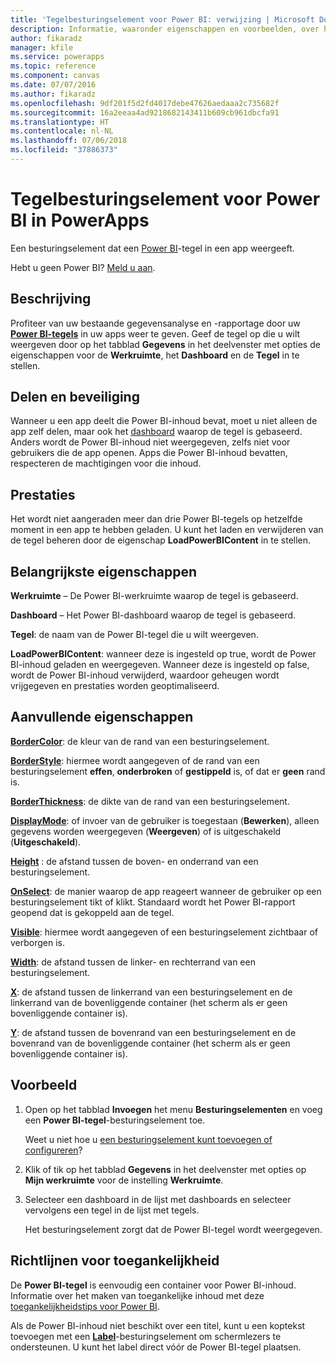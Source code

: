 ```yaml
---
title: 'Tegelbesturingselement voor Power BI: verwijzing | Microsoft Docs'
description: Informatie, waaronder eigenschappen en voorbeelden, over het tegelbesturingselement voor Power BI
author: fikaradz
manager: kfile
ms.service: powerapps
ms.topic: reference
ms.component: canvas
ms.date: 07/07/2016
ms.author: fikaradz
ms.openlocfilehash: 9df201f5d2fd4017debe47626aedaaa2c735682f
ms.sourcegitcommit: 16a2eeaa4ad9218682143411b609cb961dbcfa91
ms.translationtype: HT
ms.contentlocale: nl-NL
ms.lasthandoff: 07/06/2018
ms.locfileid: "37886373"
---
```

# <a name="power-bi-tile-control-in-powerapps"></a>Tegelbesturingselement voor Power BI in PowerApps

Een besturingselement dat een [Power BI](https://powerbi.microsoft.com)-tegel in een app weergeeft.

Hebt u geen Power BI? [Meld u aan](https://docs.microsoft.com/power-bi/service-self-service-signup-for-power-bi).

## <a name="description"></a>Beschrijving

Profiteer van uw bestaande gegevensanalyse en -rapportage door uw **[Power BI-tegels](https://docs.microsoft.com/power-bi/service-dashboard-tiles)** in uw apps weer te geven. Geef de tegel op die u wilt weergeven door op het tabblad **Gegevens** in het deelvenster met opties de eigenschappen voor de **Werkruimte**, het **Dashboard** en de **Tegel** in te stellen.

## <a name="sharing-and-security"></a>Delen en beveiliging

Wanneer u een app deelt die Power BI-inhoud bevat, moet u niet alleen de app zelf delen, maar ook het [dashboard](https://docs.microsoft.com/power-bi/service-how-to-collaborate-distribute-dashboards-reports) waarop de tegel is gebaseerd. Anders wordt de Power BI-inhoud niet weergegeven, zelfs niet voor gebruikers die de app openen. Apps die Power BI-inhoud bevatten, respecteren de machtigingen voor die inhoud.

## <a name="performance"></a>Prestaties

Het wordt niet aangeraden meer dan drie Power BI-tegels op hetzelfde moment in een app te hebben geladen. U kunt het laden en verwijderen van de tegel beheren door de eigenschap **LoadPowerBIContent** in te stellen.

## <a name="key-properties"></a>Belangrijkste eigenschappen

**Werkruimte** – De Power BI-werkruimte waarop de tegel is gebaseerd.

**Dashboard** – Het Power BI-dashboard waarop de tegel is gebaseerd.

**Tegel**: de naam van de Power BI-tegel die u wilt weergeven.

**LoadPowerBIContent**: wanneer deze is ingesteld op true, wordt de Power BI-inhoud geladen en weergegeven. Wanneer deze is ingesteld op false, wordt de Power BI-inhoud verwijderd, waardoor geheugen wordt vrijgegeven en prestaties worden geoptimaliseerd.

## <a name="additional-properties"></a>Aanvullende eigenschappen

**[BorderColor](properties-color-border.md)**: de kleur van de rand van een besturingselement.

**[BorderStyle](properties-color-border.md)**: hiermee wordt aangegeven of de rand van een besturingselement **effen**, **onderbroken** of **gestippeld** is, of dat er **geen** rand is.

**[BorderThickness](properties-color-border.md)**: de dikte van de rand van een besturingselement.

**[DisplayMode](properties-core.md)**: of invoer van de gebruiker is toegestaan (**Bewerken**), alleen gegevens worden weergegeven (**Weergeven**) of is uitgeschakeld (**Uitgeschakeld**).

**[Height](properties-size-location.md)** : de afstand tussen de boven- en onderrand van een besturingselement.

**[OnSelect](properties-core.md)**: de manier waarop de app reageert wanneer de gebruiker op een besturingselement tikt of klikt. Standaard wordt het Power BI-rapport geopend dat is gekoppeld aan de tegel.

**[Visible](properties-core.md)**: hiermee wordt aangegeven of een besturingselement zichtbaar of verborgen is.

**[Width](properties-size-location.md)**: de afstand tussen de linker- en rechterrand van een besturingselement.

**[X](properties-size-location.md)**: de afstand tussen de linkerrand van een besturingselement en de linkerrand van de bovenliggende container (het scherm als er geen bovenliggende container is).

**[Y](properties-size-location.md)**: de afstand tussen de bovenrand van een besturingselement en de bovenrand van de bovenliggende container (het scherm als er geen bovenliggende container is).

## <a name="example"></a>Voorbeeld

1. Open op het tabblad **Invoegen** het menu **Besturingselementen** en voeg een **Power BI-tegel**-besturingselement toe.

    Weet u niet hoe u [een besturingselement kunt toevoegen of configureren](../add-configure-controls.md)?

2. Klik of tik op het tabblad **Gegevens** in het deelvenster met opties op **Mijn werkruimte** voor de instelling **Werkruimte**.

3. Selecteer een dashboard in de lijst met dashboards en selecteer vervolgens een tegel in de lijst met tegels.

    Het besturingselement zorgt dat de Power BI-tegel wordt weergegeven.

## <a name="accessibility-guidelines"></a>Richtlijnen voor toegankelijkheid

De **Power BI-tegel** is eenvoudig een container voor Power BI-inhoud. Informatie over het maken van toegankelijke inhoud met deze [toegankelijkheidstips voor Power BI](https://docs.microsoft.com/power-bi/desktop-accessibility).

Als de Power BI-inhoud niet beschikt over een titel, kunt u een koptekst toevoegen met een **[Label](control-text-box.md)**-besturingselement om schermlezers te ondersteunen. U kunt het label direct vóór de Power BI-tegel plaatsen.
